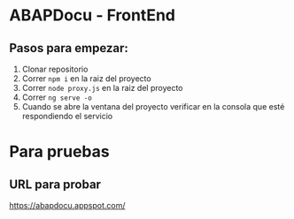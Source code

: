 # ABAPDocu - FrontEnd
## Pasos para empezar:
1. Clonar repositorio
2. Correr `npm i` en la raiz del proyecto
3. Correr `node proxy.js` en la raiz del proyecto
4. Correr `ng serve -o`
5. Cuando se abre la ventana del proyecto verificar en la consola que esté respondiendo el servicio

# Para pruebas
## URL para probar
https://abapdocu.appspot.com/

